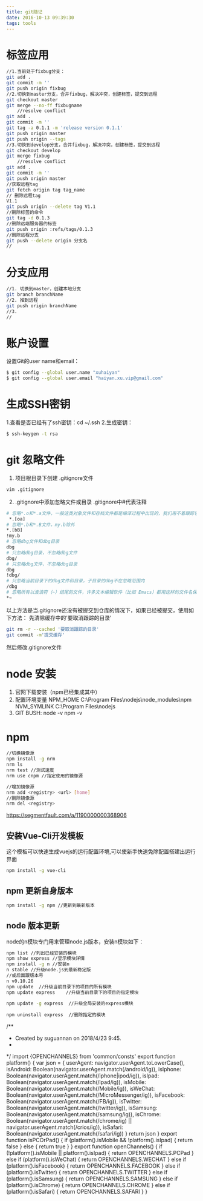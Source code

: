 ```yaml
---
title: git随记
date: 2016-10-13 09:39:30
tags: tools
---
```



# 标签应用
```bash
//1.当前处于fixbug分支：
git add .
git commit -m ''
git push origin fixbug
//2.切换到master分支，合并fixbug，解决冲突，创建标签，提交到远程
git checkout master
git merge --no-ff fixbugname
    //resolve conflict
git add .
git commit -m ''
git tag -a 0.1.1 -m 'release version 0.1.1'
git push origin master
git push origin --tags
//3.切换到develop分支，合并fixbug，解决冲突，创建标签，提交到远程
git checkout develop
git merge fixbug
    //resolve conflict
git add .
git commit -m ''
git push origin master
//获取远程tag
git fetch origin tag tag_name
// 删除远程tag
V1.1
git push origin --delete tag V1.1 
//删除标签的命令
git tag -d 0.1.3
//删除远端服务器的标签
git push origin :refs/tags/0.1.3
//删除远程分支
git push --delete origin 分支名
// 
```
<!-- more -->
# 分支应用

```bash
//1. 切换到master，创建本地分支
git branch branchName
//2. 推到远程
git push origin branchName
//3.
//
```
# 账户设置
设置Git的user name和email：
```bash
$ git config --global user.name "xuhaiyan"
$ git config --global user.email "haiyan.xu.vip@gmail.com"
```
# 生成SSH密钥
1.查看是否已经有了ssh密钥：cd ~/.ssh
2.生成密钥：
```bash
$ ssh-keygen -t rsa
```
# 

# git 忽略文件
1. 项目根目录下创建 .gitignore文件
```bash
vim .gitignore
```
2. .gitignore中添加忽略文件或目录
.gitignore中#代表注释
```bash
# 忽略*.o和*.a文件，一般这类对象文件和存档文件都是编译过程中出现的，我们用不着跟踪它们的版本
 *.[oa]
# 忽略*.b和*.B文件，my.b除外
*.[bB]
!my.b
# 忽略dbg文件和dbg目录
dbg
# 只忽略dbg目录，不忽略dbg文件
dbg/
# 只忽略dbg文件，不忽略dbg目录
dbg
!dbg/
# 只忽略当前目录下的dbg文件和目录，子目录的dbg不在忽略范围内
/dbg
# 忽略所有以波浪符（~）结尾的文件，许多文本编辑软件（比如 Emacs）都用这样的文件名保存副本。
*~
```
以上方法是当.gitignore还没有被提交到仓库的情况下，如果已经被提交，使用如下方法：
先清除缓存中的'要取消跟踪的目录'
```bash
git rm -r --cached '要取消跟踪的目录'
git commit -m'提交缓存'
```
然后修改.gitignore文件

# node 安装
1. 官网下载安装（npm已经集成其中）
2. 配置环境变量 
NPM_HOME  C:\Program Files\nodejs\node_modules\npm
NVM_SYMLINK   C:\Program Files\nodejs
3. GIT BUSH:
node -v
npm -v

# npm 
```bash
//切换镜像源
npm install -g nrm 
nrm ls
nrm test //测试速度
nrm use cnpm //指定使用的镜像源
```
```bash
//增加镜像源
nrm add <registry> <url> [home]
//删除镜像源
nrm del <registry>
```
https://segmentfault.com/a/1190000000368906
## 安装Vue-Cli开发模板
这个模板可以快速生成vuejs的运行配置环境,可以使新手快速免除配置搭建出运行界面
```bash
npm install -g vue-cli
```

## npm 更新自身版本
```bash
npm install -g npm //更新到最新版本
```

## node 版本更新
node的n模块专门用来管理node.js版本，安装n模块如下：
```bash
npm list //列出已经安装的模块
npm show express //显示模块详情
npm install -g n //安装n
n stable //升级node.js到最新稳定版
//或后面跟版本号
n v0.10.26
npm update  //升级当前目录下的项目的所有模块
npm update express    //升级当前目录下的项目的指定模块
 
npm update -g express  //升级全局安装的express模块
 
npm uninstall express  //删除指定的模块
```



/**
 * Created by suguannan on 2018/4/23 9:45.
 *
 */
import {OPENCHANNELS} from 'common/consts'
export function platform() {
    var json = {
        userAgent: navigator.userAgent.toLowerCase(),
        isAndroid: Boolean(navigator.userAgent.match(/android/ig)),
        isIphone: Boolean(navigator.userAgent.match(/iphone|ipod/ig)),
        isIpad: Boolean(navigator.userAgent.match(/ipad/ig)),
        isMobile: Boolean(navigator.userAgent.match(/Mobile/ig)),
        isWeChat: Boolean(navigator.userAgent.match(/MicroMessenger/ig)),
        isFacebook: Boolean(navigator.userAgent.match(/FB/ig)),
        isTwitter: Boolean(navigator.userAgent.match(/twitter/ig)),
        isSamsung: Boolean(navigator.userAgent.match(/samsung/ig)),
        isChrome: Boolean(navigator.userAgent.match(/chrome/ig) || navigator.userAgent.match(/crios/ig)),
        isSafari: Boolean(navigator.userAgent.match(/safari/ig))
    }
    return json
}
export function isPCOrPad() {
    if (platform().isMobile && !platform().isIpad) {
        return false
    } else {
        return true
    }
}
export function openChannels() {
    if (!platform().isMobile || platform().isIpad) {
        return OPENCHANNELS.PCPad
    } else if (platform().isWeChat) {
        return OPENCHANNELS.WECHAT
    } else if (platform().isFacebook) {
        return OPENCHANNELS.FACEBOOK
    } else if (platform().isTwitter) {
        return OPENCHANNELS.TWITTER
    } else if (platform().isSamsung) {
        return OPENCHANNELS.SAMSUNG
    } else if (platform().isChrome) {
        return OPENCHANNELS.CHROME
    } else if (platform().isSafari) {
        return OPENCHANNELS.SAFARI
    }
}







